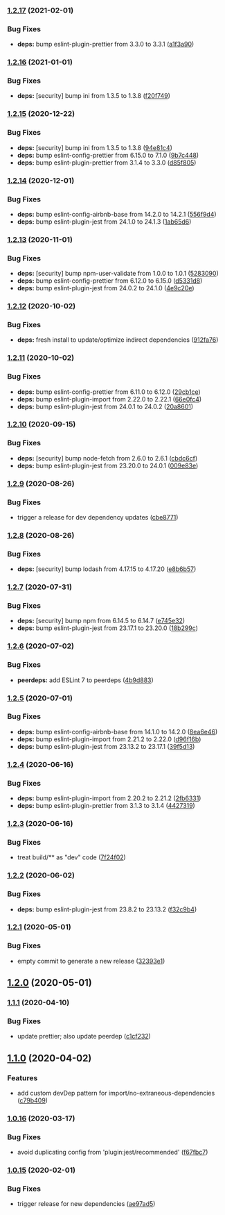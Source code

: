 ### [1.2.17](https://github.com/GoProperly/eslint-config-properly-base/compare/v1.2.16...v1.2.17) (2021-02-01)


### Bug Fixes

* **deps:** bump eslint-plugin-prettier from 3.3.0 to 3.3.1 ([a1f3a90](https://github.com/GoProperly/eslint-config-properly-base/commit/a1f3a90adc569659d4b1c273ae3879c3ee7d25a0))

### [1.2.16](https://github.com/GoProperly/eslint-config-properly-base/compare/v1.2.15...v1.2.16) (2021-01-01)


### Bug Fixes

* **deps:** [security] bump ini from 1.3.5 to 1.3.8 ([f20f749](https://github.com/GoProperly/eslint-config-properly-base/commit/f20f749c54803b2ca12f679f19f53a21daf12e06))

### [1.2.15](https://github.com/GoProperly/eslint-config-properly-base/compare/v1.2.14...v1.2.15) (2020-12-22)


### Bug Fixes

* **deps:** [security] bump ini from 1.3.5 to 1.3.8 ([94e81c4](https://github.com/GoProperly/eslint-config-properly-base/commit/94e81c4333b32d5f9ec485e78b39b0fa3fd14838))
* **deps:** bump eslint-config-prettier from 6.15.0 to 7.1.0 ([9b7c448](https://github.com/GoProperly/eslint-config-properly-base/commit/9b7c448a9e5c46a3c0996b09a2ac39580ed24f4d))
* **deps:** bump eslint-plugin-prettier from 3.1.4 to 3.3.0 ([d85f805](https://github.com/GoProperly/eslint-config-properly-base/commit/d85f805ba132b74397808b42d12f4839856d356e))

### [1.2.14](https://github.com/GoProperly/eslint-config-properly-base/compare/v1.2.13...v1.2.14) (2020-12-01)


### Bug Fixes

* **deps:** bump eslint-config-airbnb-base from 14.2.0 to 14.2.1 ([556f9d4](https://github.com/GoProperly/eslint-config-properly-base/commit/556f9d4f289dbcd54ac11ac258e968522d3a102c))
* **deps:** bump eslint-plugin-jest from 24.1.0 to 24.1.3 ([1ab65d6](https://github.com/GoProperly/eslint-config-properly-base/commit/1ab65d67818bb0aac7e5b0ada2097414a48e474f))

### [1.2.13](https://github.com/GoProperly/eslint-config-properly-base/compare/v1.2.12...v1.2.13) (2020-11-01)


### Bug Fixes

* **deps:** [security] bump npm-user-validate from 1.0.0 to 1.0.1 ([5283090](https://github.com/GoProperly/eslint-config-properly-base/commit/528309062042430269819ee674c4b9e9d92db3a9))
* **deps:** bump eslint-config-prettier from 6.12.0 to 6.15.0 ([d5331d8](https://github.com/GoProperly/eslint-config-properly-base/commit/d5331d8a8b943b48ba6e2b1662b13bf7904139f0))
* **deps:** bump eslint-plugin-jest from 24.0.2 to 24.1.0 ([4e9c20e](https://github.com/GoProperly/eslint-config-properly-base/commit/4e9c20e4e94bdf33389db5984ba42a7bfcbf7afd))

### [1.2.12](https://github.com/GoProperly/eslint-config-properly-base/compare/v1.2.11...v1.2.12) (2020-10-02)


### Bug Fixes

* **deps:** fresh install to update/optimize indirect dependencies ([912fa76](https://github.com/GoProperly/eslint-config-properly-base/commit/912fa7650a2790d409ff36e9c361bf1b71b321b6))

### [1.2.11](https://github.com/GoProperly/eslint-config-properly-base/compare/v1.2.10...v1.2.11) (2020-10-02)


### Bug Fixes

* **deps:** bump eslint-config-prettier from 6.11.0 to 6.12.0 ([29cb1ce](https://github.com/GoProperly/eslint-config-properly-base/commit/29cb1cec88d14a0d0ce0ab24f11869f2fc583335))
* **deps:** bump eslint-plugin-import from 2.22.0 to 2.22.1 ([66e0fc4](https://github.com/GoProperly/eslint-config-properly-base/commit/66e0fc4e0bc3240b1bcd04c020539ff5d63ff49f))
* **deps:** bump eslint-plugin-jest from 24.0.1 to 24.0.2 ([20a8601](https://github.com/GoProperly/eslint-config-properly-base/commit/20a8601b1fdebdfbaf3883111f080b6f37a3901c))

### [1.2.10](https://github.com/GoProperly/eslint-config-properly-base/compare/v1.2.9...v1.2.10) (2020-09-15)


### Bug Fixes

* **deps:** [security] bump node-fetch from 2.6.0 to 2.6.1 ([cbdc6cf](https://github.com/GoProperly/eslint-config-properly-base/commit/cbdc6cf487e3344767071bd6157854099f79a0bc))
* **deps:** bump eslint-plugin-jest from 23.20.0 to 24.0.1 ([009e83e](https://github.com/GoProperly/eslint-config-properly-base/commit/009e83e67597c1a492f52120eec3b48ca3389f3c))

### [1.2.9](https://github.com/GoProperly/eslint-config-properly-base/compare/v1.2.8...v1.2.9) (2020-08-26)


### Bug Fixes

* trigger a release for dev dependency updates ([cbe8771](https://github.com/GoProperly/eslint-config-properly-base/commit/cbe877166b6454eb4fd2897ed14bfa16c3900644))

### [1.2.8](https://github.com/GoProperly/eslint-config-properly-base/compare/v1.2.7...v1.2.8) (2020-08-26)


### Bug Fixes

* **deps:** [security] bump lodash from 4.17.15 to 4.17.20 ([e8b6b57](https://github.com/GoProperly/eslint-config-properly-base/commit/e8b6b57d423e104f50e5493c42b12099bd4bd02c))

### [1.2.7](https://github.com/GoProperly/eslint-config-properly-base/compare/v1.2.6...v1.2.7) (2020-07-31)


### Bug Fixes

* **deps:** [security] bump npm from 6.14.5 to 6.14.7 ([e745e32](https://github.com/GoProperly/eslint-config-properly-base/commit/e745e32e91cb6e0842d3266ac14b5b625448467e))
* **deps:** bump eslint-plugin-jest from 23.17.1 to 23.20.0 ([18b299c](https://github.com/GoProperly/eslint-config-properly-base/commit/18b299cbb66c5cd85627436f1005e9c1f1a632bb))

### [1.2.6](https://github.com/GoProperly/eslint-config-properly-base/compare/v1.2.5...v1.2.6) (2020-07-02)


### Bug Fixes

* **peerdeps:** add ESLint 7 to peerdeps ([4b9d883](https://github.com/GoProperly/eslint-config-properly-base/commit/4b9d883ac4fe60acd2e309797113cf4e4a399c06))

### [1.2.5](https://github.com/GoProperly/eslint-config-properly-base/compare/v1.2.4...v1.2.5) (2020-07-01)


### Bug Fixes

* **deps:** bump eslint-config-airbnb-base from 14.1.0 to 14.2.0 ([8ea6e46](https://github.com/GoProperly/eslint-config-properly-base/commit/8ea6e4674d58d98dfe2ba82f5b4c2ac3fc6d48bd))
* **deps:** bump eslint-plugin-import from 2.21.2 to 2.22.0 ([d96f16b](https://github.com/GoProperly/eslint-config-properly-base/commit/d96f16b9ec9fbb49296458b15bbbad34bbdce97e))
* **deps:** bump eslint-plugin-jest from 23.13.2 to 23.17.1 ([39f5d13](https://github.com/GoProperly/eslint-config-properly-base/commit/39f5d136c3aa05fdac49cff28887859bd441f7e7))

### [1.2.4](https://github.com/GoProperly/eslint-config-properly-base/compare/v1.2.3...v1.2.4) (2020-06-16)


### Bug Fixes

* **deps:** bump eslint-plugin-import from 2.20.2 to 2.21.2 ([2fb6331](https://github.com/GoProperly/eslint-config-properly-base/commit/2fb63317b81b1013bf201bf6d8b83467d5ca0e48))
* **deps:** bump eslint-plugin-prettier from 3.1.3 to 3.1.4 ([4427319](https://github.com/GoProperly/eslint-config-properly-base/commit/4427319ffce61e65ea38750fa72ab8d7eda20e43))

### [1.2.3](https://github.com/GoProperly/eslint-config-properly-base/compare/v1.2.2...v1.2.3) (2020-06-16)


### Bug Fixes

* treat build/** as "dev" code ([7f24f02](https://github.com/GoProperly/eslint-config-properly-base/commit/7f24f028e503ec0020d9613a39789ea211744a64))

### [1.2.2](https://github.com/GoProperly/eslint-config-properly-base/compare/v1.2.1...v1.2.2) (2020-06-02)


### Bug Fixes

* **deps:** bump eslint-plugin-jest from 23.8.2 to 23.13.2 ([f32c9b4](https://github.com/GoProperly/eslint-config-properly-base/commit/f32c9b4b569d82ed8894f0ead43f6fe9ac09a864))

### [1.2.1](https://github.com/GoProperly/eslint-config-properly-base/compare/v1.2.0...v1.2.1) (2020-05-01)


### Bug Fixes

* empty commit to generate a new release ([32393e1](https://github.com/GoProperly/eslint-config-properly-base/commit/32393e1bed847b80ac587b0140c4b908c6b81e09))

## [1.2.0](https://github.com/GoProperly/eslint-config-properly-base/compare/v1.1.1...v1.2.0) (2020-05-01)

### [1.1.1](https://github.com/GoProperly/eslint-config-properly-base/compare/v1.1.0...v1.1.1) (2020-04-10)


### Bug Fixes

* update prettier; also update peerdep ([c1cf232](https://github.com/GoProperly/eslint-config-properly-base/commit/c1cf232393944e9d23a3c0503016880c7cfe947a))

## [1.1.0](https://github.com/GoProperly/eslint-config-properly-base/compare/v1.0.16...v1.1.0) (2020-04-02)

### Features

- add custom devDep pattern for import/no-extraneous-dependencies ([c79b409](https://github.com/GoProperly/eslint-config-properly-base/commit/c79b409de03bcadde5613c6e342ed778ef7ffab7))

### [1.0.16](https://github.com/GoProperly/eslint-config-properly-base/compare/v1.0.15...v1.0.16) (2020-03-17)

### Bug Fixes

- avoid duplicating config from 'plugin:jest/recommended' ([f67fbc7](https://github.com/GoProperly/eslint-config-properly-base/commit/f67fbc7e834d59261a5e3f8763ec8c2cc13f63ad))

### [1.0.15](https://github.com/GoProperly/eslint-config-properly-base/compare/v1.0.14...v1.0.15) (2020-02-01)

### Bug Fixes

- trigger release for new dependencies ([ae97ad5](https://github.com/GoProperly/eslint-config-properly-base/commit/ae97ad5c85a513c311c7765125121f642434369a))
